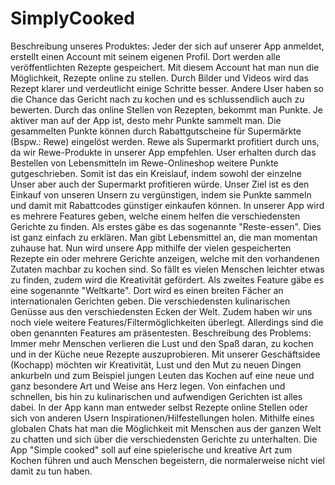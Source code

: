 # SimplyCooked
Beschreibung unseres Produktes:
Jeder der sich auf unserer App anmeldet, erstellt einen Account mit seinem eigenen Profil. Dort werden alle veröffentlichten Rezepte gespeichert. Mit diesem Account hat man nun die Möglichkeit, Rezepte online zu stellen. Durch Bilder und Videos wird das Rezept klarer und verdeutlicht einige Schritte besser. Andere User haben so die Chance das Gericht nach zu kochen und es schlussendlich auch zu bewerten. Durch das online Stellen von Rezepten, bekommt man Punkte. Je aktiver man auf der App ist, desto mehr Punkte sammelt man. Die gesammelten Punkte können durch Rabattgutscheine für Supermärkte (Bspw.: Rewe) eingelöst werden. Rewe als Supermarkt profitiert durch uns, da wir Rewe-Produkte in unserer App empfehlen. User erhalten durch das Bestellen von Lebensmitteln im Rewe-Onlineshop weitere Punkte gutgeschrieben. Somit ist das ein Kreislauf, indem sowohl der einzelne Unser aber auch der Supermarkt profitieren würde. Unser Ziel ist es den Einkauf von unseren Unsern zu vergünstigen, indem sie Punkte sammeln und damit mit Rabattcodes günstiger einkaufen können.  In unserer App wird es mehrere Features geben, welche einem helfen die verschiedensten Gerichte zu finden. Als erstes gäbe es das sogenannte "Reste-essen". Dies ist ganz einfach zu erklären. Man gibt Lebensmittel an, die man momentan zuhause hat. Nun wird unsere App mithilfe der vielen gespeicherten Rezepte ein oder mehrere Gerichte anzeigen, welche mit den vorhandenen Zutaten machbar zu kochen sind. So fällt es vielen Menschen leichter etwas zu finden, zudem wird die Kreativität gefördert. Als zweites Feature gäbe es eine sogenannte "Weltkarte". Dort wird es einen breiten Fächer an internationalen Gerichten geben. Die verschiedensten kulinarischen Genüsse aus den verschiedensten Ecken der Welt. Zudem haben wir uns noch viele weitere Features/Filtermöglichkeiten überlegt. Allerdings sind die oben genannten Features am präsentesten.
Beschreibung des Problems:
Immer mehr Menschen verlieren die Lust und den Spaß daran, zu kochen und in der Küche neue Rezepte auszuprobieren. Mit unserer Geschäftsidee (Kochapp) möchten wir Kreativität, Lust und den Mut zu neuen Dingen ankurbeln und zum Beispiel jungen Leuten das Kochen auf eine neue und ganz besondere Art und Weise ans Herz legen. Von einfachen und schnellen, bis hin zu kulinarischen und aufwendigen Gerichten ist alles dabei. In der App kann man entweder selbst Rezepte online Stellen oder sich von anderen Usern Inspirationen/Hilfestellungen holen. Mithilfe eines globalen Chats hat man die Möglichkeit mit Menschen aus der ganzen Welt zu chatten und sich über die verschiedensten Gerichte zu unterhalten. Die App "Simple cooked" soll auf eine spielerische und kreative Art zum Kochen führen und auch Menschen begeistern, die normalerweise nicht viel damit zu tun haben.
